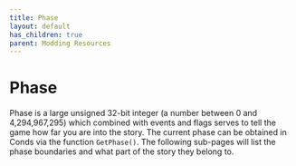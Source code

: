 ```yaml
---
title: Phase
layout: default
has_children: true
parent: Modding Resources
---
```


# Phase
Phase is a large unsigned 32-bit integer (a number between 0 and 4,294,967,295) which combined with events and flags serves to tell the game how far you are into the story.
The current phase can be obtained in Conds via the function `GetPhase()`. The following sub-pages will list the phase boundaries and what part of the story they belong to.

